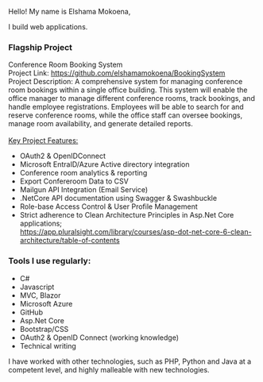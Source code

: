 
Hello! My name is Elshama Mokoena, 

I build web applications.


### Flagship Project
Conference Room Booking System\
Project Link: <https://github.com/elshamamokoena/BookingSystem>\
Project Description: A comprehensive system for managing conference room bookings within a 
single office building. This system will enable the office manager to manage different 
conference rooms, track bookings, and handle employee registrations. Employees will 
be able to search for and reserve conference rooms, while the office staff can oversee 
bookings, manage room availability, and generate detailed reports.\
\
<u>Key Project Features:</u>
- OAuth2 & OpenIDConnect
- Microsoft EntraID/Azure Active directory integration
- Conference room analytics & reporting
- Export Confereroom Data to CSV
- Mailgun API Integration (Email Service)
- .NetCore API documentation using Swagger & Swashbuckle
- Role-base Access Control & User Profile Management
- Strict adherence to Clean Architecture Principles in Asp.Net Core applications;\
  <https://app.pluralsight.com/library/courses/asp-dot-net-core-6-clean-architecture/table-of-contents>
     
### Tools I use regularly:
  - C# 
  - Javascript 
  - MVC, Blazor 
  - Microsoft Azure 
  - GitHub 
  - Asp.Net Core 
  - Bootstrap/CSS 
  - OAuth2 & OpenID Connect (working knowledge)
  - Technical writing

I have worked with other technologies, such as PHP, Python and Java at a competent level, and highly malleable with new technologies.
